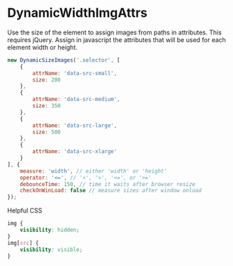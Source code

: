 DynamicWidthImgAttrs
====================

Use the size of the element to assign images from paths in attributes. This requires jQuery. Assign in javascript the attributes that will be used for each element width or height.

```javascript
new DynamicSizeImages('.selector', [
    {
        attrName: 'data-src-small',
        size: 200
    },
    {
        attrName: 'data-src-medium',
        size: 350
    },
    {
        attrName: 'data-src-large',
        size: 500
    },
    {
        attrName: 'data-src-xlarge'
    }
], {
    measure: 'width', // either 'width' or 'height'
    operator: '<=', // '<', '>', '<=', or '>='
    debounceTime: 150, // time it waits after browser resize
    checkOnWinLoad: false // measure sizes after window onload
});
```

Helpful CSS
```css
img {
    visibility: hidden;
}
img[src] {
    visibility: visible;
}
```